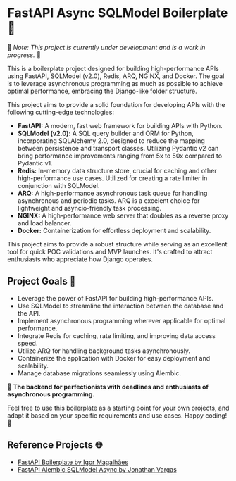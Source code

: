# FastAPI Async SQLModel Boilerplate 🚀

🚧 _Note: This project is currently under development and is a work in progress._ 🚧

This is a boilerplate project designed for building high-performance APIs using FastAPI, SQLModel (v2.0), Redis, ARQ, NGINX, and Docker. The goal is to leverage asynchronous programming as much as possible to achieve optimal performance, embracing the Django-like folder structure.

This project aims to provide a solid foundation for developing APIs with the following cutting-edge technologies:

- **FastAPI:** A modern, fast web framework for building APIs with Python.
- **SQLModel (v2.0):** A SQL query builder and ORM for Python, incorporating SQLAlchemy 2.0, designed to reduce the mapping between persistence and transport classes. Utilizing Pydantic v2 can bring performance improvements ranging from 5x to 50x compared to Pydantic v1.
- **Redis:** In-memory data structure store, crucial for caching and other high-performance use cases. Utilized for creating a rate limiter in conjunction with SQLModel.
- **ARQ:** A high-performance asynchronous task queue for handling asynchronous and periodic tasks. ARQ is a excelent choice for lightweight and asyncio-friendly task processing.
- **NGINX:** A high-performance web server that doubles as a reverse proxy and load balancer.
- **Docker:** Containerization for effortless deployment and scalability.

This project aims to provide a robust structure while serving as an excellent tool for quick POC validations and MVP launches. It's crafted to attract enthusiasts who appreciate how Django operates.

## Project Goals 🎯

- Leverage the power of FastAPI for building high-performance APIs.
- Use SQLModel to streamline the interaction between the database and the API.
- Implement asynchronous programming wherever applicable for optimal performance.
- Integrate Redis for caching, rate limiting, and improving data access speed.
- Utilize ARQ for handling background tasks asynchronously.
- Containerize the application with Docker for easy deployment and scalability.
- Manage database migrations seamlessly using Alembic.

🚀 **The backend for perfectionists with deadlines and enthusiasts of asynchronous programming.**

Feel free to use this boilerplate as a starting point for your own projects, and adapt it based on your specific requirements and use cases. Happy coding! 🌟

## Reference Projects 🌐

- [FastAPI Boilerplate by Igor Magalhães](https://github.com/igorbenav/FastAPI-boilerplate)
- [FastAPI Alembic SQLModel Async by Jonathan Vargas](https://github.com/jonra1993/fastapi-alembic-sqlmodel-async)
